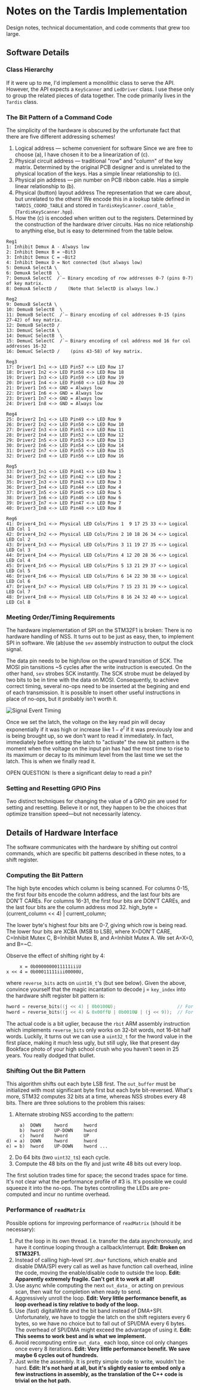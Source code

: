 # Notes on the Tardis Implementation

Design notes, technical documentation, and code comments that grew too large.

[TOC]: Notes.md " "


## Software Details

### Class Hierarchy

If it were up to me, I'd implement a monolithic class to serve the API. However, the API expects a
`KeyScanner` and `LedDriver` class. I use these only to group the related pieces of data together.
The code primarily lives in the `Tardis` class.

### The Bit Pattern of a Command Code

The simplicity of the hardware is obscured by the unfortunate fact that there are five different
addressing schemes!

1. Logical address — scheme convenient for software Since we are free to choose (a), I have chosen
   it to be a linearization of (c).
2. Physical circuit address — traditional "row" and "column" of the key matrix. Determined by the
   original PCB designer and is unrelated to the physical location of the keys. Has a simple linear
   relationship to (c).
3. Physical pin address — pin number on PCB ribbon cable. Has a simple linear relationship to (b).
4. Physical (button) layout address The representation that we care about, but unrelated to the
   others! We encode this in a lookup table defined in `TARDIS_COORD_TABLE` and stored in
   `TardisKeyScanner.coord_table_` (`TardisKeyScanner.hpp`).
5. How the (c) is encoded when written out to the registers. Determined by the construction of the
   hardware driver circuits. Has no nice relationship to anything else, but is easy to determined
   from the table below.

```
Reg1
1: Inhibit Demux A - Always low
2: Inhibit Demux B = ~Bit3
3: Inhibit Demux C = ~Bit2
4: Inhibit Demux D = Not connected (but always low)
5: DemuxA SelectA \
6: DemuxA SelectB  \
7: DemuxA SelectC  /`— Binary encoding of row addresses 0-7 (pins 0-7) of key matrix.
8: DemuxA SelectD /    (Note that SelectD is always low.)

Reg2
9: DemuxB SelectA \
10: DemuxB SelectB  \
11: DemuxB SelectC  /`— Binary encoding of col addresses 0-15 (pins 27-42) of key matrix.
12: DemuxB SelectD /
13: DemuxC SelectA \
14: DemuxC SelectB  \
15: DemuxC SelectC  /`— Binary encoding of col address mod 16 for col addresses 16-32
16: DemuxC SelectD /    (pins 43-58) of key matrix.

Reg3
17: Driver1 In1 <-> LED Pin57 <-> LED Row 17
18: Driver1 In2 <-> LED Pin58 <-> LED Row 18
19: Driver1 In3 <-> LED Pin59 <-> LED Row 19
20: Driver1 In4 <-> LED Pin60 <-> LED Row 20
21: Driver1 In5 <-> GND = Always low
22: Driver1 In6 <-> GND = Always low
23: Driver1 In7 <-> GND = Always low
24: Driver1 In8 <-> GND = Always low

Reg4
25: Driver2 In1 <-> LED Pin49 <-> LED Row 9
26: Driver2 In2 <-> LED Pin50 <-> LED Row 10
27: Driver2 In3 <-> LED Pin51 <-> LED Row 11
28: Driver2 In4 <-> LED Pin52 <-> LED Row 12
29: Driver2 In5 <-> LED Pin53 <-> LED Row 13
30: Driver2 In6 <-> LED Pin54 <-> LED Row 14
31: Driver2 In7 <-> LED Pin55 <-> LED Row 15
32: Driver2 In8 <-> LED Pin56 <-> LED Row 16

Reg5
33: Driver3_In1 <-> LED Pin41 <-> LED Row 1
34: Driver3_In2 <-> LED Pin42 <-> LED Row 2
35: Driver3_In3 <-> LED Pin43 <-> LED Row 3
36: Driver3_In4 <-> LED Pin44 <-> LED Row 4
37: Driver3_In5 <-> LED Pin45 <-> LED Row 5
38: Driver3_In6 <-> LED Pin46 <-> LED Row 6
39: Driver3_In7 <-> LED Pin47 <-> LED Row 7
40: Driver3_In8 <-> LED Pin48 <-> LED Row 8

Reg6
41: Driver4_In1 <-> Physical LED Cols/Pins 1  9 17 25 33 <-> Logical LED Col 1
42: Driver4_In2 <-> Physical LED Cols/Pins 2 10 18 26 34 <-> Logical LED Col 2
43: Driver4_In3 <-> Physical LED Cols/Pins 3 11 19 27 35 <-> Logical LED Col 3
44: Driver4_In4 <-> Physical LED Cols/Pins 4 12 20 28 36 <-> Logical LED Col 4
45: Driver4_In5 <-> Physical LED Cols/Pins 5 13 21 29 37 <-> Logical LED Col 5
46: Driver4_In6 <-> Physical LED Cols/Pins 6 14 22 30 38 <-> Logical LED Col 6
47: Driver4_In7 <-> Physical LED Cols/Pins 7 15 23 31 39 <-> Logical LED Col 7
48: Driver4_In8 <-> Physical LED Cols/Pins 8 16 24 32 40 <-> Logical LED Col 8
```


### Meeting Order/Timing Requirements

The hardware implementation of SPI on the STM32F1 is broken: There is no hardware handling of NSS.
It turns out to be just as easy, then, to implement SPI in software. We (ab)use the `sev` assembly
instruction to output the clock signal.

The data pin needs to be high/low on the upward transition of SCK. The MOSI pin tansitions ~5 cycles
after the write instruction is executed. On the other hand, `sev` strobes SCK instantly. The SCK
strobe must be delayed by two bits to be in time with the data on MOSI. Consequently, to achieve
correct timing, several no-ops need to be inserted at the begining and end of each transmission. It
is possible to insert other useful instructions in place of no-ops, but it probably isn't worth it.

![Signal Event Timing](SignalEventTiming.svg)

Once we set the latch, the voltage on the key read pin will decay exponentially if it was high or
increase like $1-e^t$ if it was previously low and is being brought up, so we don't want to read it
immediately. In fact, immediately before setting the latch to "activate" the new bit pattern is the
moment when the voltage on the input pin has had the most time to rise to its maximum or decay to
its minimum level from the last time we set the latch. This is when we finally read it.

OPEN QUESTION: Is there a significant delay to read a pin?

### Setting and Resetting GPIO Pins

Two distinct techniques for changing the value of a GPIO pin are used for setting and resetting.
Believe it or not, they happen to be the choices that optimize transition speed—but not necessarily
latency.

## Details of Hardware Interface

The software communicates with the hardware by shifting out control commands, which are specific bit
patterns described in these notes, to a shift register.


### Computing the Bit Pattern


The high byte encodes which column is being scanned. For columns 0-15, the first four bits encode
the column address, and the last four bits are DON'T CAREs. For columns 16-31, the first four bits
are DON'T CAREs, and the last four bits are the column address mod 32. high_byte = (current_column
<< 4) | current_column;

The lower byte's highest four bits are 0-7, giving which row is being read. The lower four bits are
XCBA (MSB to LSB), where X=DON'T CARE, C=Inhibit Mutex C, B=Inhibit Mutex B, and A=Inhibit Mutex A.
We set A=X=0, and B=~C.

Observe the effect of shifting right by 4:

         x = 0b0000000011111iiiU
    x << 4 = 0b00011111iii00000U,

where `reverse_bits` acts on `uint16_t`'s (but see below). Given the above, convince yourself that
the magic incantation to decode j = `key_index` into the hardware shift register bit pattern is:

```cpp
hword = reverse_bits((j << 4) | 0b0100U);                       // For columns 0-15
hword = reverse_bits((j << 4) & 0x00ffU | 0b0010U | (j << 9));  // For columns 16-31
```

The actual code is a bit uglier, because the `rbit` ARM assembly instruction which implements
`reverse_bits` only works on 32-bit words, not 16-bit half words. Luckily, it turns out we can use a
`uint32_t` for the hword value in the first place, making it much less ugly, but still ugly, like
that present day Bookface photo of your high school crush who you haven't seen in 25 years. You
really dodged that bullet.


### Shifting Out the Bit Pattern

This algorithm shifts out each byte LSB first. The `out_buffer` must be initialized with most
significant byte first but each byte bit-reversed. What's more, STM32 computes 32 bits at a time,
whereas NSS strobes every 48 bits. There are three solutions to the problem this raises:

1. Alternate strobing NSS according to the pattern:

```
     a)  DOWN     hword      hword
     b)  hword    UP-DOWN    hword
     c)  hword    hword      UP
d) = a)  DOWN     hword      hword
e) = b)  hword    UP-DOWN    hword ...
```

2. Do 64 bits (two `uint32_t`s) each cycle.
3. Compute the 48 bits on the fly and just write 48 bits out every loop.

The first solution trades time for space; the second trades space for time. It's not clear what the
performance profile of #3 is. It's possible we could squeeze it into the no-ops. The bytes
controlling the LEDs are pre-computed and incur no runtime overhead.

### Performance of `readMatrix`

Possible options for improving performance of `readMatrix` (should it be necessary):

1. Put the loop in its own thread. I.e. transfer the data asynchronously, and have it continue
   looping through a callback/interrupt. **Edit: Broken on STM32F1.**
2. Instead of calling high-level `SPI.dma*` functions, which enable and disable DMA/SPI every call
   as well as have function call overhead, inline the code, moving the enable/disable code to
   outside the loop. **Edit: Apparently extremely fragile. Can't get it to work at all!**
3. Use async while computing the next `out_data_` or acting on previous scan, then wait for
   completion when ready to send.
4. Aggressively unroll the loop. **Edit: Very little performance benefit, as loop overhead is tiny
   relative to body of the loop.**
5. Use (fast) digitalWrite and the bit band instead of DMA+SPI. Unfortunately, we have to toggle the
   latch on the shift registers every 6 bytes, so we have no choice but to fall out of SPI/DMA every
   6 bytes. The overhead of SPI/DMA might exceed the advantage of using it. **Edit: This seems to
   work best and is what we implement.**
6. Avoid recomputing entire `out_data_` each loop, since col only changes once every 8 iterations.
   **Edit: Very little performance benefit. We save maybe 6 cycles out of hundreds.**
7. Just write the assembly. It is pretty simple code to write, wouldn't be hard. **Edit: It's not
   hard at all, but it's slightly easier to embed only a few instructions in assembly, as the
   translation of the C++ code is trivial on the hot path.**

[Shifting Out the Bit-Pattern]: #shifting-out-the-bit-pattern
[Details of Hardware Interface]: #details-of-hardware-interface


